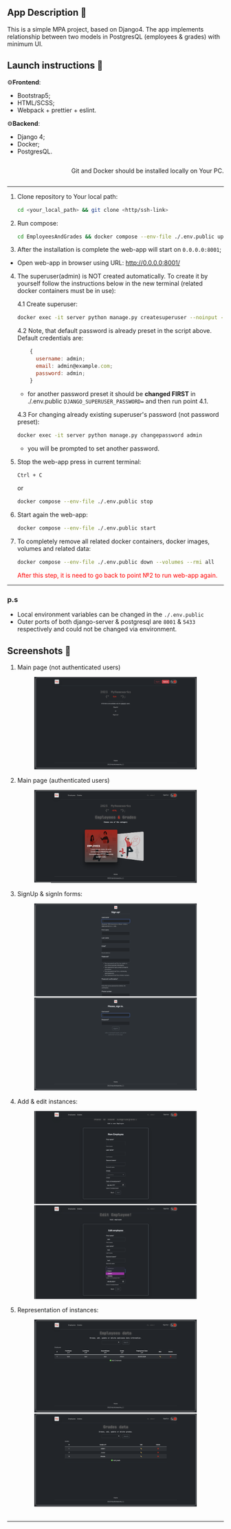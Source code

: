 ## App Description &#128209;

This is a simple MPA project, based on Django4. The app implements relationship between two models in PostgresQL (employees & grades) with minimum UI.

## Launch instructions &#128190;

&#9881;**Frontend**:

- Bootstrap5;
- HTML/SCSS;
- Webpack + prettier + eslint.
  
&#9881;**Backend**:

- Django 4;
- Docker;
- PostgresQL.

<div style="display: flex; justify-content: end;">
  <p>Git and Docker should be installed locally on Your PC.</p>
</div>

---

1. Clone repository to Your local path:

    ```sh
    cd <your_local_path> && git clone <http/ssh-link>
    ```

2. Run compose:

    ```sh
    cd EmployeesAndGrades && docker compose --env-file ./.env.public up --build
    ```

3. After the installation is complete the web-app will start on `0.0.0.0:8001`;

- Open web-app in browser using URL: <http://0.0.0.0:8001/>

4. The superuser(admin) is NOT created automatically. To create it by yourself follow the instructions below in the new terminal (related docker containers must be in use):

    4.1 Create superuser:

    ```sh
    docker exec -it server python manage.py createsuperuser --noinput --username admin --email admin@example.com
    ```

    4.2 Note, that default password is already preset in the script above. Default credentials are:

    ```js
        {
          username: admin;
          email: admin@example.com;
          password: admin;
        }
    ```

    - for another password preset it should be **changed FIRST** in ./.env.public `DJANGO_SUPERUSER_PASSWORD=` and then run point 4.1.

    4.3 For changing already existing superuser's password (not password preset):

    ```sh
    docker exec -it server python manage.py changepassword admin
    ```

    - you will be prompted to set another password.

5. Stop the web-app press in current terminal:

    ```sh
    Ctrl + C
    ```

    or

    ```sh
    docker compose --env-file ./.env.public stop
    ```

6. Start again the web-app:

    ```sh
    docker compose --env-file ./.env.public start
    ```

7. To completely remove all related docker containers, docker images, volumes and related data:

    ```sh
    docker compose --env-file ./.env.public down --volumes --rmi all
    ```

    <span style="color: rgb(255, 0, 0)">After this step, it is need to go back to point №2 to run web-app again.</span>

---

### p.s

- Local environment variables can be changed in the `./.env.public`<br/>
- Outer ports of both django-server & postgresql are `8001` & `5433` respectively and could not be changed via environment.

## Screenshots &#127745;

1. Main page (not authenticated users)

<div align="center">
  <img src="./screenshots/ScreenShot_1.png" width="75%" heigth="75%" alt="Main page">
</div>

2. Main page (authenticated users)

<div align="center">
  <img src="./screenshots/ScreenShot_4.png" width="75%" heigth="75%" alt="Main page - desktop">
</div>

3. SignUp & signIn forms:

<div align="center">
  <img src="./screenshots/ScreenShot_2.png" width="75%" heigth="75%" alt="SignUp form">
  <img src="./screenshots/ScreenShot_3.png" width="75%" heigth="75%" alt="SignIn form">
</div>

4. Add & edit instances:

<div align="center">
  <img src="./screenshots/ScreenShot_5.png" width="75%" heigth="75%" alt="Add instance">
  <img src="./screenshots/ScreenShot_6.png" width="75%" heigth="75%" alt="Edit instance">
</div>

5. Representation of instances:

<div align="center">
  <img src="./screenshots/ScreenShot_7.png" width="75%" heigth="75%" alt="Employees data">
  <img src="./screenshots/ScreenShot_8.png" width="75%" heigth="75%" alt="Grades data">
</div>

<br>

---
